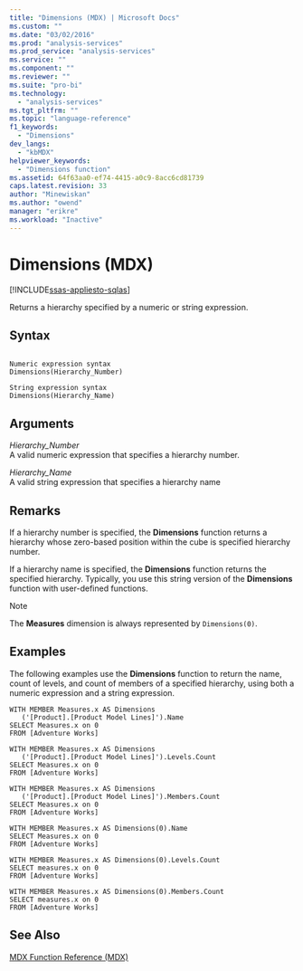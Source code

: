 ```yaml
---
title: "Dimensions (MDX) | Microsoft Docs"
ms.custom: ""
ms.date: "03/02/2016"
ms.prod: "analysis-services"
ms.prod_service: "analysis-services"
ms.service: ""
ms.component: ""
ms.reviewer: ""
ms.suite: "pro-bi"
ms.technology: 
  - "analysis-services"
ms.tgt_pltfrm: ""
ms.topic: "language-reference"
f1_keywords: 
  - "Dimensions"
dev_langs: 
  - "kbMDX"
helpviewer_keywords: 
  - "Dimensions function"
ms.assetid: 64f63aa0-ef74-4415-a0c9-8acc6cd81739
caps.latest.revision: 33
author: "Minewiskan"
ms.author: "owend"
manager: "erikre"
ms.workload: "Inactive"
---
```

# Dimensions (MDX)
[!INCLUDE[ssas-appliesto-sqlas](../includes/ssas-appliesto-sqlas.md)]

  Returns a hierarchy specified by a numeric or string expression.  
  
## Syntax  
  
```  
  
Numeric expression syntax  
Dimensions(Hierarchy_Number)  
  
String expression syntax  
Dimensions(Hierarchy_Name)  
```  
  
## Arguments  
 *Hierarchy_Number*  
 A valid numeric expression that specifies a hierarchy number.  
  
 *Hierarchy_Name*  
 A valid string expression that specifies a hierarchy name  
  
## Remarks  
 If a hierarchy number is specified, the **Dimensions** function returns a hierarchy whose zero-based position within the cube is specified hierarchy number.  
  
 If a hierarchy name is specified, the **Dimensions** function returns the specified hierarchy. Typically, you use this string version of the **Dimensions** function with user-defined functions.  
  
> [!NOTE]  
>  The **Measures** dimension is always represented by `Dimensions(0)`.  
  
## Examples  
 The following examples use the **Dimensions** function to return the name, count of levels, and count of members of a specified hierarchy, using both a numeric expression and a string expression.  
  
```  
WITH MEMBER Measures.x AS Dimensions  
   ('[Product].[Product Model Lines]').Name  
SELECT Measures.x on 0  
FROM [Adventure Works]  
  
WITH MEMBER Measures.x AS Dimensions  
   ('[Product].[Product Model Lines]').Levels.Count  
SELECT Measures.x on 0  
FROM [Adventure Works]  
  
WITH MEMBER Measures.x AS Dimensions  
   ('[Product].[Product Model Lines]').Members.Count  
SELECT Measures.x on 0  
FROM [Adventure Works]  
  
WITH MEMBER Measures.x AS Dimensions(0).Name  
SELECT Measures.x on 0  
FROM [Adventure Works]  
  
WITH MEMBER Measures.x AS Dimensions(0).Levels.Count  
SELECT measures.x on 0  
FROM [Adventure Works]  
  
WITH MEMBER Measures.x AS Dimensions(0).Members.Count  
SELECT measures.x on 0  
FROM [Adventure Works]  
```  
  
## See Also  
 [MDX Function Reference &#40;MDX&#41;](../mdx/mdx-function-reference-mdx.md)  
  
  
